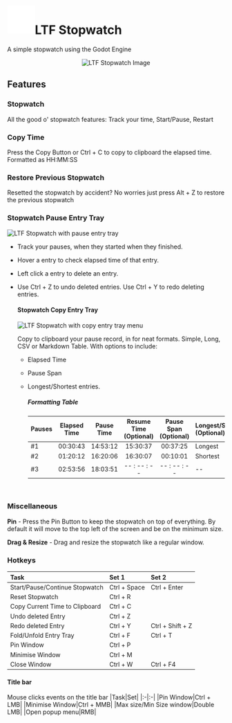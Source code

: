 <img align="left" width="64" height="64" src="https://github.com/LiteFeather1/ltf-stopwatch/blob/main/assets/icons/icon_white.svg" alt="LTF Stopwatch icon">

# LTF Stopwatch

A simple stopwatch using the Godot Engine

<p align="center">
    <img src="https://github.com/LiteFeather1/ltf-stopwatch/assets/102820899/74bf5566-c7af-4241-809d-4b3d80bb3fb6" alt="LTF  Stopwatch Image" width="384"/>
</p>

## Features
### Stopwatch
All the good o' stopwatch features: Track your time, Start/Pause, Restart

### Copy Time
Press the Copy Button or Ctrl + C to copy to clipboard the elapsed time. Formatted as HH:MM:SS

### Restore Previous Stopwatch
Resetted the stopwatch by accident? No worries just press Alt + Z to restore the previous stopwatch

### Stopwatch Pause Entry Tray
   <img src="https://github.com/LiteFeather1/ltf-stopwatch/assets/102820899/96ed1ad2-8418-4780-8502-4a5e7ba51a1f" alt="LTF Stopwatch with pause entry tray " Width="256"/>

- Track your pauses, when they started when they finished.
- Hover a entry to check elapsed time of that entry.
- Left click a entry to delete an entry.
- Use Ctrl + Z to undo deleted entries. Use Ctrl + Y to redo deleting entries.
    #### Stopwatch Copy Entry Tray
  <img src="https://github.com/LiteFeather1/ltf-stopwatch/assets/102820899/9a498166-9a65-43f0-b7ad-7cb438ad6423" alt="LTF Stopwatch with copy entry tray menu" Width="256"/>
  
  Copy to clipboard your pause record, in for neat formats. Simple, Long, CSV or Markdown Table.
  With options to include:
  - Elapsed Time
  - Pause Span
  - Longest/Shortest entries.
 
       ##### Formatting Table
    |Pauses|Elapsed Time|Pause Time|Resume Time<br>(Optional)|Pause Span<br>(Optional)|Longest/Shortest<br>(Optional)|
    |:-|:-:|:-:|:-:|:-:|:-|
    |#1|00:30:43|14:53:12|15:30:37|00:37:25|Longest|
    |#2|01:20:12|16:20:06|16:30:07|00:10:01|Shortest|
    |#3|02:53:56|18:03:51| -- : -- : -- | -- : -- : -- |--|
    <br>

### Miscellaneous

__Pin__ - Press the Pin Button to keep the stopwatch on top of everything. By default it will move to the top left of the screen and be on the minimum size.

__Drag & Resize__ - Drag and resize the stopwatch like a regular window.

### Hotkeys
|Task|Set 1| Set 2|
|:-|:-|:-
|Start/Pause/Continue Stopwatch|Ctrl + Space |Ctrl + Enter|
|Reset Stopwatch|Ctrl + R||
|Copy Current Time to Clipboard|Ctrl + C||
|Undo deleted Entry|Ctrl + Z||
|Redo deleted Entry|Ctrl + Y|Ctrl + Shift + Z|
|Fold/Unfold Entry Tray|Ctrl + F|Ctrl + T|
|Pin Window|Ctrl + P||
|Minimise Window|Ctrl + M||
|Close Window|Ctrl + W|Ctrl + F4|

#### Title bar
Mouse clicks events on the title bar
|Task|Set|
|:-|:-|
|Pin Window|Ctrl + LMB|
|Minimise Window|Ctrl + MMB|
|Max size/Min Size window|Double LMB|
|Open popup menu|RMB|
